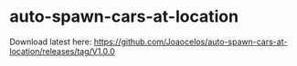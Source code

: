 # auto-spawn-cars-at-location

Download latest here: https://github.com/Joaocelos/auto-spawn-cars-at-location/releases/tag/V1.0.0
